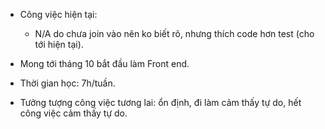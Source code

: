 - Công việc hiện tại: 
  +  N/A do chưa join vào nên ko biết rõ, nhưng thích code hơn test (cho tới hiện tại).

- Mong tới tháng 10 bắt đầu làm Front end.

- Thời gian học: 7h/tuần.

- Tưởng tượng công việc tương lai: ổn định, đi làm cảm thấy tự do, 
  hết công việc cảm thấy tự do.
